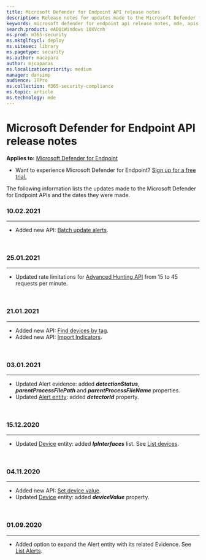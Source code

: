 ```yaml
---
title: Microsoft Defender for Endpoint API release notes
description: Release notes for updates made to the Microsoft Defender for Endpoint set of APIs.
keywords: microsoft defender for endpoint api release notes, mde, apis, mdatp api, updates, notes, release
search.product: eADQiWindows 10XVcnh
ms.prod: m365-security
ms.mktglfcycl: deploy
ms.sitesec: library
ms.pagetype: security
ms.author: macapara
author: mjcaparas
ms.localizationpriority: medium
manager: dansimp
audience: ITPro
ms.collection: M365-security-compliance
ms.topic: article
ms.technology: mde
---
```


# Microsoft Defender for Endpoint API release notes

**Applies to:** [Microsoft Defender for Endpoint](https://go.microsoft.com/fwlink/?linkid=2154037)

- Want to experience Microsoft Defender for Endpoint? [Sign up for a free trial.](https://www.microsoft.com/microsoft-365/windows/microsoft-defender-atp?ocid=docs-wdatp-exposedapis-abovefoldlink) 

The following information lists the updates made to the Microsoft Defender for Endpoint APIs and the dates they were made.

### 10.02.2021
<hr>

- Added new API: [Batch update alerts](batch-update-alerts.md). 

<br>

### 25.01.2021
<hr>

- Updated rate limitations for [Advanced Hunting API](run-advanced-query-api.md) from 15 to 45 requests per minute. 

<br>

### 21.01.2021
<hr>

- Added new API: [Find devices by tag](machine-tags.md). 
- Added new API: [Import Indicators](import-ti-indicators.md). 

<br>

### 03.01.2021
<hr>

- Updated Alert evidence: added ***detectionStatus***, ***parentProcessFilePath*** and ***parentProcessFileName*** properties.
- Updated [Alert entity](alerts.md): added ***detectorId*** property.

<br>

### 15.12.2020
<hr>

- Updated [Device](machine.md) entity: added ***IpInterfaces*** list. See [List devices](get-machines.md).

<br>

### 04.11.2020
<hr>

- Added new API: [Set device value](set-device-value.md).
- Updated [Device](machine.md) entity: added ***deviceValue*** property.

<br>

### 01.09.2020
<hr>

- Added option to expand the Alert entity with its related Evidence. See [List Alerts](get-alerts.md).

<br>
<br>

